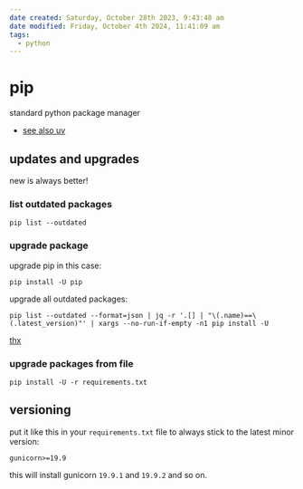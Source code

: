 ```yaml
---
date created: Saturday, October 28th 2023, 9:43:48 am
date modified: Friday, October 4th 2024, 11:41:09 am
tags:
  - python
---
```


# pip

standard python package manager

- [see also uv](/man/uv/)

## updates and upgrades

new is always better!

### list outdated packages

```
pip list --outdated
```

### upgrade package

upgrade pip in this case:

```
pip install -U pip
```

upgrade all outdated packages:

```shell
pip list --outdated --format=json | jq -r '.[] | "\(.name)==\(.latest_version)"' | xargs --no-run-if-empty -n1 pip install -U
```

[thx](https://stackoverflow.com/a/3452888)

### upgrade packages from file

```
pip install -U -r requirements.txt
```

## versioning

put it like this in your `requirements.txt` file to always stick to the latest minor version:

```
gunicorn>=19.9
```

this will install gunicorn `19.9.1` and `19.9.2` and so on.
